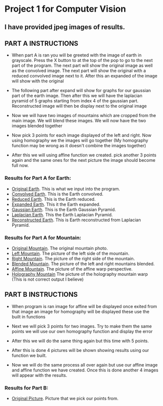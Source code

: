 # Project 1 for Computer Vision

## I have provided jpeg images of results.

## PART A INSTRUCTIONS
* When part A is ran you will be greeted with the image of earth in grayscale. Press the X button to at the top of the pop to go to the next part of the program. The next part will show the original image as well as the convolved image. The next part will show the original with a reduced convolved image next to it. After this an expanded of the image will show with the original

* The following part after expand will show for graphs for our gaussian part of the earth image. Then after this we will have the laplacian pyramid of 5 graphs starting from index 4 of the gaussian part. Reconstructed image will then be display next to the original image

* Now we will have two images of mountains which are cropped from the main image. We will blend these images. We will now have the two images blended together

* Now pick 3 points for each image displayed of the left and right. Now using homography we the images will go together (My homography function may be wrong as it doesn't combine the images together)

* After this we will using affine function we created. pick another 3 points again and the same ones for the next picture the image should become full now.

### Results for Part A for Earth:
* [Original Earth](earth.jpg). This is what we input into the program.
* [Convolved Earth](convolved.jpeg). This is the Earth convolved.
* [Reduced Earth](reduced.jpeg). This is the Earth reduced.
* [Expanded Earth](expanded.jpeg). This it the Earth expanded.
* [Gaussian Earth](gaussian_earth.jpeg). This is the Earth Gaussian Pyramid.
* [Laplacian Earth](laplacian_earth.jpeg). This the Earth Laplacian Pyramid.
* [Reconstructed Earth](Reconstructed_earth.jpeg). This is Earth reconstructed from Laplacian Pyramid.

### Results for Part A for Mountain:
* [Original Mountain](mount.jpg). The original mountain photo.
* [Left Mountain](mount_left.jpg). The picture of the left side of the mountain.
* [Right Mountain](mount_right.jpg). The picture of the right side of the mountain.
* [Blended Mountain](blended_mountains.jpeg). The picture of the left and right mountains blended.
* [Affine Mountain](Affine_unwrap.jpeg). The picture of the affine warp perspective.
* [Holography Mountain](holography_unwrap.jpeg) The picture of the holography mountain warp (This is not correct output I believe)

## PART B INSTRUCTIONS
* When program is ran image for affine will be displayed once exited from that image an image for homography will be displayed these use the built in functions

* Next we will pick 3 points for two images. Try to make them the same points we will use our own homography function and display the error

* After this we will do the same thing again but this time with 5 points.

* After this is done 4 pictures will be shown showing results using our function we built.

* Now we will do the same process all over again but use our affine image and affine function we have created. Once this is done another 4 images will appear with the results.

### Results for Part B:
* [Original Picture](TajMahal.jpg). Picture that we pick our points from.

